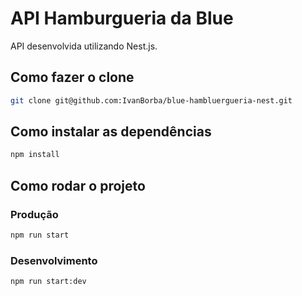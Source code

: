 # API Hamburgueria da Blue

API desenvolvida utilizando Nest.js.

## Como fazer o clone

```bash
git clone git@github.com:IvanBorba/blue-hambluergueria-nest.git
```

## Como instalar as dependências

```bash
npm install
```

## Como rodar o projeto

### Produção

```bash
npm run start
```

### Desenvolvimento

```bash
npm run start:dev
```

